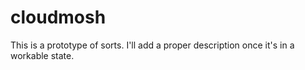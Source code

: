 # cloudmosh
This is a prototype of sorts. I'll add a proper description once it's in a workable state.
